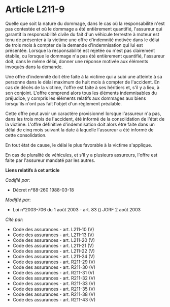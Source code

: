 # Article L211-9

Quelle que soit la nature du dommage, dans le cas où la responsabilité n'est pas contestée et où le dommage a été entièrement
quantifié, l'assureur qui garantit la responsabilité civile du fait d'un véhicule terrestre à moteur est tenu de présenter à
la victime une offre d'indemnité motivée dans le délai de trois mois à compter de la demande d'indemnisation qui lui est
présentée. Lorsque la responsabilité est rejetée ou n'est pas clairement établie, ou lorsque le dommage n'a pas été
entièrement quantifié, l'assureur doit, dans le même délai, donner une réponse motivée aux éléments invoqués dans la demande.

Une offre d'indemnité doit être faite à la victime qui a subi une atteinte à sa personne dans le délai maximum de huit mois à
compter de l'accident. En cas de décès de la victime, l'offre est faite à ses héritiers et, s'il y a lieu, à son conjoint.
L'offre comprend alors tous les éléments indemnisables du préjudice, y compris les éléments relatifs aux dommages aux biens
lorsqu'ils n'ont pas fait l'objet d'un règlement préalable.

Cette offre peut avoir un caractère provisionnel lorsque l'assureur n'a pas, dans les trois mois de l'accident, été informé
de la consolidation de l'état de la victime. L'offre définitive d'indemnisation doit alors être faite dans un délai de cinq
mois suivant la date à laquelle l'assureur a été informé de cette consolidation.

En tout état de cause, le délai le plus favorable à la victime s'applique.

En cas de pluralité de véhicules, et s'il y a plusieurs assureurs, l'offre est faite par l'assureur mandaté par les autres.

**Liens relatifs à cet article**

_Codifié par_:

  - Décret n°88-260 1988-03-18

_Modifié par_:

  - Loi n°2003-706 du 1 août 2003 - art. 83 () JORF 2 août 2003

_Cité par_:

  - Code des assurances - art. L211-10 (V)
  - Code des assurances - art. L211-13 (V)
  - Code des assurances - art. L211-20 (V)
  - Code des assurances - art. L211-21 (V)
  - Code des assurances - art. L211-22 (V)
  - Code des assurances - art. L211-24 (V)
  - Code des assurances - art. R211-29 (V)
  - Code des assurances - art. R211-30 (V)
  - Code des assurances - art. R211-31 (V)
  - Code des assurances - art. R211-32 (V)
  - Code des assurances - art. R211-33 (V)
  - Code des assurances - art. R211-35 (V)
  - Code des assurances - art. R211-38 (V)
  - Code des assurances - art. R211-43 (V)
